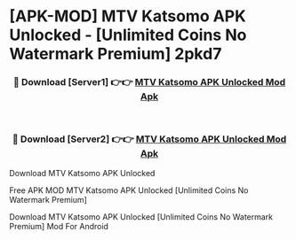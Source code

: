 # [APK-MOD] MTV Katsomo APK Unlocked - [Unlimited Coins No Watermark Premium] 2pkd7



<div align="center">
<h3>🔴 Download [Server1] 👉👉 <a href="https://momento.my/?title=MTV_Katsomo_APK_Unlocked">MTV Katsomo APK Unlocked Mod Apk</a></h3><br>

<h3>🔴 Download [Server2] 👉👉 <a href="https://momento.my/?title=MTV_Katsomo_APK_Unlocked">MTV Katsomo APK Unlocked Mod Apk</a></h3>
</div>



Download MTV Katsomo APK Unlocked 

Free APK MOD MTV Katsomo APK Unlocked [Unlimited Coins No Watermark Premium]

Download MTV Katsomo APK Unlocked [Unlimited Coins No Watermark Premium] Mod For Android
